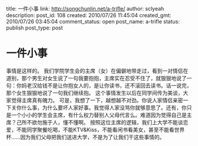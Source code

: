 title: 一件小事
link: http://songchunlin.net/a-trifle/
author: sclyeah
description: 
post_id: 108
created: 2010/07/26 11:45:04
created_gmt: 2010/07/26 03:45:04
comment_status: open
post_name: a-trifle
status: publish
post_type: post

# 一件小事

事情是这样的。 我们学院学生会的主席（女）在偏僻地带走过，看到一对情侣在道别，那个男生对女生说了一句我要抱抱，主席实在忍受不住了，就狠狠地说了一句：你妈老汉给钱不是让你抱女人的，是让你读书，还不滚回去读书。话一说完，那个女生狠狠地说了一句我们继续抱。 这个事情发生以后在同学间传为美谈，大家觉得主席真有魄力。 可是，我想了一下，越想越不对劲。你说人家情侣亲密一下关你什么事，为什么要坏人家好事。我觉得人家没骂你就够意思了。还有，你只是一个小小的学生会主席，有什么权力替别人父母代言么。难道因为觉得自己是主席？己所不欲勿施于人，懂不懂啊。 按照这位主席的逻辑，我们上大学不能谈恋爱，不能同学聚餐吃喝，不能KTV&Kiss，不能看闲书看美女，甚至不能看世界杯……因为我们父母把我们送进大学，不是为了让我们干这些事情的。